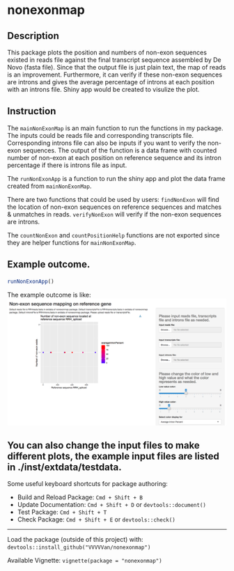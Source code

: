 # nonexonmap

## Description

This package plots the position and numbers of non-exon sequences existed in reads file against the final transcript sequence assembled by De Novo (fasta file). Since that the output file is just plain text, the map of reads is an improvement. Furthermore, it can verify if these non-exon sequences are introns and gives the average percentage of introns at each position with an introns file. Shiny app would be created to visulize the plot.

## Instruction

The `mainNonExonMap` is an main function to run the functions in my package. The inputs could be reads file and corresponding transcripts file. Corresponding introns file can also be inputs if you want to verify the non-exon sequences. The output of the function is a data frame with counted number of non-exon at each position on reference sequence and its intron percentage if there is introns file as input. 

The `runNonExonApp` is a function to run the shiny app and plot the data frame created from `mainNonExonMap`.

There are two functions that could be used by users:
`findNonExon` will find the location of non-exon sequences on reference sequences and matches & unmatches in reads.
`verifyNonExon` will verify if the non-exon sequences are introns.

The `countNonExon` and `countPositionHelp` functions are not exported since they are helper functions for `mainNonExonMap`.

## Example outcome.
```R
runNonExonApp()
``` 
The example outcome is like:
![](./inst/extdata/testdata/example_output.png)

You can also change the input files to make different plots, the example input files are listed in ./inst/extdata/testdata.
-----------------------------------------------

Some useful keyboard shortcuts for package authoring:

* Build and Reload Package:  `Cmd + Shift + B`
* Update Documentation:      `Cmd + Shift + D` or `devtools::document()`
* Test Package:              `Cmd + Shift + T`
* Check Package:             `Cmd + Shift + E` or `devtools::check()`

-----------------------------------------------


Load the package (outside of this project) with:
    `devtools::install_github("VVVVVan/nonexonmap")`

Available Vignette:
    `vignette(package = "nonexonmap")`

